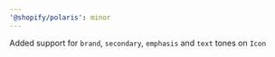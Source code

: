 ```yaml
---
'@shopify/polaris': minor
---
```


Added support for `brand`, `secondary`, `emphasis` and `text` tones on `Icon`
